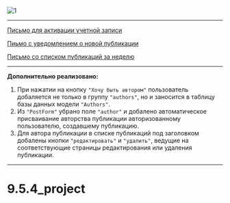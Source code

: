![1](https://user-images.githubusercontent.com/108303572/210212000-8a6d8d52-2112-4b4f-a36c-77c23af5b7e5.jpg)
***
[Письмо для активации учетной записи](https://disk.yandex.ru/i/G01btBUpWoMl0Q)

[Пиьмо с уведомлением о новой публикации](https://disk.yandex.ru/i/LVc2wuXR74WcBA)

[Письмо со списком публикаций за неделю](https://disk.yandex.ru/i/wdL4DPBx372NUg)
***
**Дополнительно реализовано:**
1. При нажатии на кнопку `"Хочу быть автором"` пользователь добаляется не только в группу `"authors"`, но и заносится в таблицу базы данных модели `"Authors"`.
2. Из `"PostForm"` убрано поле `"author"` и добалено автоматическое присваивание авторства публикации авторизованному пользователю, создавшему публикацию.
3. Для автора публикации в списке публикаций под заголовком добалены кнопки `"редактировать"` и `"удалить"`, ведущие на соответствующие страницы редактирования или удаления публикации.  
***
# 9.5.4_project
